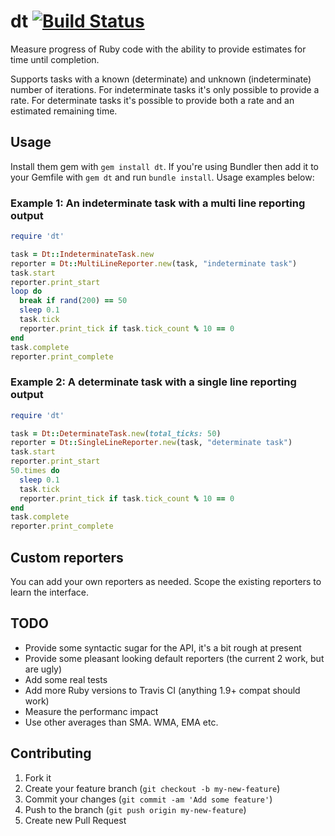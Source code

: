 # dt [![Build Status](https://travis-ci.org/mkdynamic/dt.png)](https://travis-ci.org/mkdynamic/dt)

Measure progress of Ruby code with the ability to provide estimates for time until completion.

Supports tasks with a known (determinate) and unknown (indeterminate) number of iterations. For indeterminate tasks it's only possible to provide a rate. For determinate tasks it's possible to provide both a rate and an estimated remaining time.

## Usage

Install them gem with `gem install dt`. If you're using Bundler then add it to your Gemfile with `gem dt` and run `bundle install`. Usage examples below:

### Example 1: An indeterminate task with a multi line reporting output

```ruby
require 'dt'

task = Dt::IndeterminateTask.new
reporter = Dt::MultiLineReporter.new(task, "indeterminate task")
task.start
reporter.print_start
loop do
  break if rand(200) == 50
  sleep 0.1
  task.tick
  reporter.print_tick if task.tick_count % 10 == 0
end
task.complete
reporter.print_complete
```

### Example 2: A determinate task with a single line reporting output

```ruby
require 'dt'

task = Dt::DeterminateTask.new(total_ticks: 50)
reporter = Dt::SingleLineReporter.new(task, "determinate task")
task.start
reporter.print_start
50.times do
  sleep 0.1
  task.tick
  reporter.print_tick if task.tick_count % 10 == 0
end
task.complete
reporter.print_complete
```

## Custom reporters

You can add your own reporters as needed. Scope the existing reporters to learn the interface.

## TODO

- Provide some syntactic sugar for the API, it's a bit rough at present
- Provide some pleasant looking default reporters (the current 2 work, but are ugly)
- Add some real tests
- Add more Ruby versions to Travis CI (anything 1.9+ compat should work)
- Measure the performanc impact
- Use other averages than SMA. WMA, EMA etc.

## Contributing

1. Fork it
2. Create your feature branch (`git checkout -b my-new-feature`)
3. Commit your changes (`git commit -am 'Add some feature'`)
4. Push to the branch (`git push origin my-new-feature`)
5. Create new Pull Request
